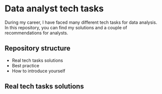 # Data analyst tech tasks
During my career, I have faced many different tech tasks for data analysis. In this repository, you can find my solutions and a couple of recommendations for analysts. 
## Repository structure
* Real tech tasks solutions
* Best practice
* How to introduce yourself 
## Real tech tasks solutions
